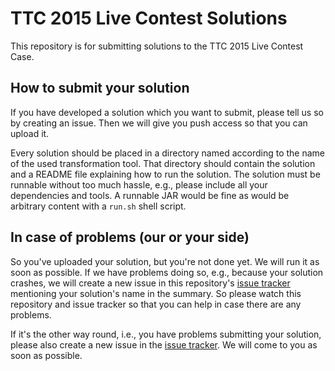 TTC 2015 Live Contest Solutions
===============================

This repository is for submitting solutions to the TTC 2015 Live Contest Case.

How to submit your solution
---------------------------

If you have developed a solution which you want to submit, please tell us so by
creating an issue.  Then we will give you push access so that you can upload
it.

Every solution should be placed in a directory named according to the name of
the used transformation tool.  That directory should contain the solution and a
README file explaining how to run the solution.  The solution must be runnable
without too much hassle, e.g., please include all your dependencies and tools.
A runnable JAR would be fine as would be arbitrary content with a `run.sh`
shell script.

In case of problems (our or your side)
--------------------------------------

So you've uploaded your solution, but you're not done yet.  We will run it as
soon as possible.  If we have problems doing so, e.g., because your solution
crashes, we will create a new issue in this repository's
[issue tracker](https://github.com/TransformationToolContest/ttc15-live-contest-solutions/issues)
mentioning your solution's name in the summary.  So please watch this
repository and issue tracker so that you can help in case there are any
problems.

If it's the other way round, i.e., you have problems submitting your solution,
please also create a new issue in the
[issue tracker](https://github.com/TransformationToolContest/ttc15-live-contest-solutions/issues).
We will come to you as soon as possible.

